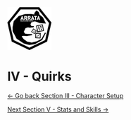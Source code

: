 <img src="rat.png" alt="rat" width="100"/>

# IV - Quirks

[<- Go back Section III - Character Setup](iii)

[Next Section V - Stats and Skills ->](v)
